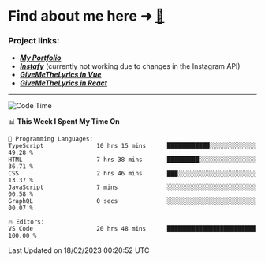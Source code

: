 # Find about me here ➜ [🧑](https://pauabella.dev)

### Project links:
- ***[My Portfolio](https://pauabella.dev)***
- ***[Instafy](https://instafy.me)*** (currently not working due to changes in the Instagram API)
- ***[GiveMeTheLyrics in Vue](https://lyrics.pauabella.dev)***
- ***[GiveMeTheLyrics in React](https://pauabella.dev/GiveMeTheLyrics)***

---
<!--START_SECTION:waka-->
![Code Time](http://img.shields.io/badge/Code%20Time-1%2C898%20hrs%2047%20mins-blue)

📊 **This Week I Spent My Time On** 

```text
💬 Programming Languages: 
TypeScript               10 hrs 15 mins      ████████████░░░░░░░░░░░░░   49.28 % 
HTML                     7 hrs 38 mins       █████████░░░░░░░░░░░░░░░░   36.71 % 
CSS                      2 hrs 46 mins       ███░░░░░░░░░░░░░░░░░░░░░░   13.37 % 
JavaScript               7 mins              ░░░░░░░░░░░░░░░░░░░░░░░░░   00.58 % 
GraphQL                  0 secs              ░░░░░░░░░░░░░░░░░░░░░░░░░   00.07 % 

🔥 Editors: 
VS Code                  20 hrs 48 mins      █████████████████████████   100.00 % 

```


 Last Updated on 18/02/2023 00:20:52 UTC
<!--END_SECTION:waka-->
